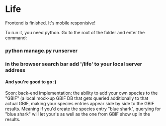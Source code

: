 # Life

Frontend is finished. It's mobile responisive!

To run it, you need python.
Go to the root of the folder and enter the command:

### python manage.py runserver
### in the browser search bar add '/life' to your local server address

#### And you're good to go :)

Soon: back-end implementation: the ability to add your own species to the "GBIF" (a local mock-up GBIF DB that gets queried additionally to that actual GBIF, making your species entries appear side by side to the GBIF results. Meaning if you'd create the species entry "blue shark", querying for "blue shark" will let your's as well as the one from GBIF show up in the results.
